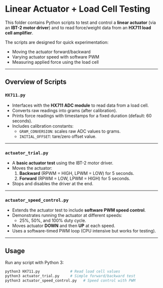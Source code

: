 # Linear Actuator + Load Cell Testing

This folder contains Python scripts to test and control a **linear actuator** (via an **IBT-2 motor driver**) and to read force/weight data from an **HX711 load cell amplifier**. 

The scripts are designed for quick experimentation:
- Moving the actuator forward/backward
- Varying actuator speed with software PWM
- Measuring applied force using the load cell

---

## Overview of Scripts

### `HX711.py`
- Interfaces with the **HX711 ADC module** to read data from a load cell.
- Converts raw readings into grams (after calibration).
- Prints force readings with timestamps for a fixed duration (default: 60 seconds).
- Includes calibration constants:
  - `GRAM_CONVERSION`: scales raw ADC values to grams.
  - `INITIAL_OFFSET`: tare/zero offset value.

---

### `actuator_trial.py`
- A **basic actuator test** using the IBT-2 motor driver.
- Moves the actuator:
  1. **Backward** (RPWM = HIGH, LPWM = LOW) for 5 seconds.
  2. **Forward** (RPWM = LOW, LPWM = HIGH) for 5 seconds.
- Stops and disables the driver at the end.

---

### `actuator_speed_control.py`
- Extends the actuator test to include **software PWM speed control**.
- Demonstrates running the actuator at different speeds:
  - 25%, 50%, and 100% duty cycle.
- Moves actuator **DOWN** and then **UP** at each speed.
- Uses a software-timed PWM loop (CPU intensive but works for testing).

---

## Usage

Run any script with Python 3:

```bash
python3 HX711.py              # Read load cell values
python3 actuator_trial.py     # Simple forward/backward test
python3 actuator_speed_control.py   # Speed control with PWM

